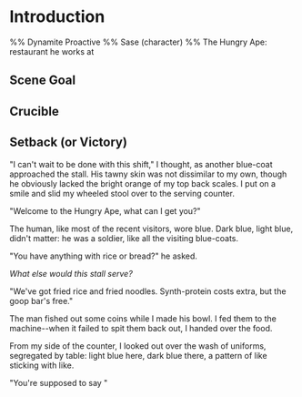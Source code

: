 # Introduction 
%% Dynamite Proactive
%% Sase (character)
%% The Hungry Ape: restaurant he works at

## Scene Goal

## Crucible

## Setback (or Victory)

"I can't wait to be done with this shift," I thought, as another blue-coat approached the stall. His tawny skin was not dissimilar to my own, though he obviously lacked the bright orange of my top back scales. I put on a smile and slid my wheeled stool over to the serving counter.

"Welcome to the Hungry Ape, what can I get you?"

The human, like most of the recent visitors, wore blue. Dark blue, light blue, didn't matter: he was a soldier, like all the visiting blue-coats.

"You have anything with rice or bread?" he asked.

_What else would this stall serve?_

"We've got fried rice and fried noodles. Synth-protein costs extra, but the goop bar's free."

The man fished out some coins while I made his bowl. I fed them to the machine--when it failed to spit them back out, I handed over the food.

From my side of the counter, I looked out over the wash of uniforms, segregated by table: light blue here, dark blue there, a pattern of like sticking with like.

"You're supposed to say "